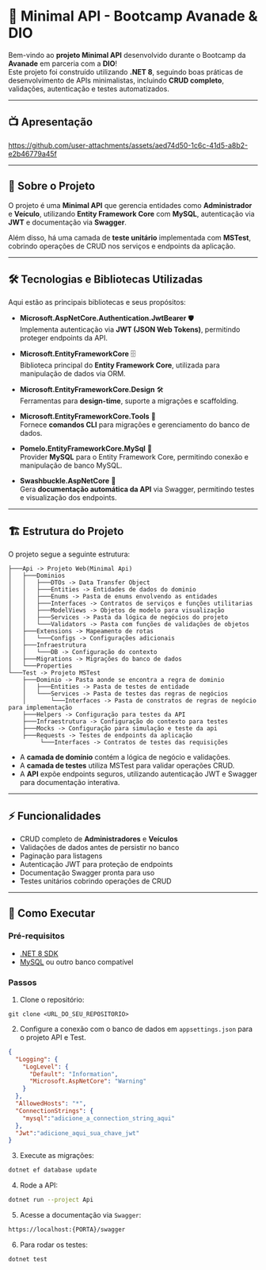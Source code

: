 # 🚀 Minimal API - Bootcamp Avanade & DIO

Bem-vindo ao **projeto Minimal API** desenvolvido durante o Bootcamp da **Avanade** em parceria com a **DIO**!  
Este projeto foi construído utilizando **.NET 8**, seguindo boas práticas de desenvolvimento de APIs minimalistas, incluindo **CRUD completo**, validações, autenticação e testes automatizados.

---
## 📺 Apresentação

https://github.com/user-attachments/assets/aed74d50-1c6c-41d5-a8b2-e2b46779a45f

---

## 📌 Sobre o Projeto

O projeto é uma **Minimal API** que gerencia entidades como **Administrador** e **Veículo**, utilizando **Entity Framework Core** com **MySQL**, autenticação via **JWT** e documentação via **Swagger**.  

Além disso, há uma camada de **teste unitário** implementada com **MSTest**, cobrindo operações de CRUD nos serviços e endpoints da aplicação.

---

## 🛠 Tecnologias e Bibliotecas Utilizadas

Aqui estão as principais bibliotecas e seus propósitos:

- **Microsoft.AspNetCore.Authentication.JwtBearer** 🛡️  
  Implementa autenticação via **JWT (JSON Web Tokens)**, permitindo proteger endpoints da API.

- **Microsoft.EntityFrameworkCore** 🗄️  
  Biblioteca principal do **Entity Framework Core**, utilizada para manipulação de dados via ORM.

- **Microsoft.EntityFrameworkCore.Design** 🛠️  
  Ferramentas para **design-time**, suporte a migrações e scaffolding.

- **Microsoft.EntityFrameworkCore.Tools** 🔧  
  Fornece **comandos CLI** para migrações e gerenciamento do banco de dados.

- **Pomelo.EntityFrameworkCore.MySql** 🐬  
  Provider **MySQL** para o Entity Framework Core, permitindo conexão e manipulação de banco MySQL.

- **Swashbuckle.AspNetCore** 📜  
  Gera **documentação automática da API** via Swagger, permitindo testes e visualização dos endpoints.

---

## 🏗 Estrutura do Projeto

O projeto segue a seguinte estrutura:

```
├───Api -> Projeto Web(Minimal Api)
│   ├───Dominios
│   │   ├───DTOs -> Data Transfer Object
│   │   ├───Entities -> Entidades de dados do dominio
│   │   ├───Enums -> Pasta de enums envolvendo as entidades
│   │   ├───Interfaces -> Contratos de serviços e funções utilitarias 
│   │   ├───ModelViews -> Objetos de modelo para visualização
│   │   ├───Services -> Pasta da lógica de negócios do projeto
│   │   └───Validators -> Pasta com funções de validações de objetos
│   ├───Extensions -> Mapeamento de rotas
│   │   └───Configs -> Configurações adicionais
│   ├───Infraestrutura
│   │   └───DB -> Configuração do contexto
│   ├───Migrations -> Migrações do banco de dados
│   └───Properties
└───Test -> Projeto MSTest
    ├───Dominio -> Pasta aonde se encontra a regra de dominio
    │   ├───Entities -> Pasta de testes de entidade
    │   └───Services -> Pasta de testes das regras de negócios
    │       └───Interfaces -> Pasta de constratos de regras de negócio para implementação
    ├───Helpers -> Configuração para testes da API
    ├───Infraestrutura -> Configuração do contexto para testes
    ├───Mocks -> Configuração para simulação e teste da api
    ├───Requests -> Testes de endpoints da aplicação
         └───Interfaces -> Contratos de testes das requisições
```

- A **camada de domínio** contém a lógica de negócio e validações.  
- A **camada de testes** utiliza MSTest para validar operações CRUD.  
- A **API** expõe endpoints seguros, utilizando autenticação JWT e Swagger para documentação interativa.

---

## ⚡ Funcionalidades

- CRUD completo de **Administradores** e **Veículos**  
- Validações de dados antes de persistir no banco  
- Paginação para listagens  
- Autenticação JWT para proteção de endpoints  
- Documentação Swagger pronta para uso  
- Testes unitários cobrindo operações de CRUD  

---

## 📖 Como Executar

### Pré-requisitos

- [.NET 8 SDK](https://dotnet.microsoft.com/en-us/download/dotnet/8.0)  
- [MySQL](https://dev.mysql.com/downloads/) ou outro banco compatível  

### Passos

1. Clone o repositório:  
```
git clone <URL_DO_SEU_REPOSITORIO>
```
2. Configure a conexão com o banco de dados em `appsettings.json` para o projeto API e Test.
```json
{
  "Logging": {
    "LogLevel": {
      "Default": "Information",
      "Microsoft.AspNetCore": "Warning"
    }
  },
  "AllowedHosts": "*",
  "ConnectionStrings": {
    "mysql":"adicione_a_connection_string_aqui"
  },
  "Jwt":"adicione_aqui_sua_chave_jwt"
}
```
3. Execute as migrações:  
```csharp
dotnet ef database update
```
4. Rode a API:
```bash
dotnet run --project Api
```
5. Acesse a documentação via `Swagger`:
```bash
https://localhost:{PORTA}/swagger
```
6. Para rodar os testes:
```bash
dotnet test
```

